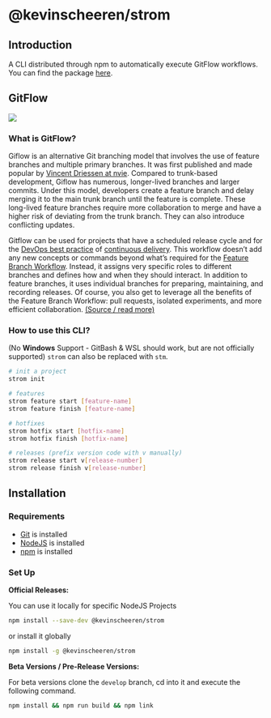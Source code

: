 # @kevinscheeren/strom

## Introduction

A CLI distributed through npm to automatically execute GitFlow workflows. You can find the package [here](https://www.npmjs.com/package/@kevinscheeren/strom).

## GitFlow

<img src="https://wac-cdn.atlassian.com/dam/jcr:cc0b526e-adb7-4d45-874e-9bcea9898b4a/04%20Hotfix%20branches.svg?cdnVersion=202">

### What is GitFlow?

Giflow is an alternative Git branching model that involves the use of feature branches and multiple primary branches. It was first published and made popular by [Vincent Driessen at nvie](https://nvie.com/posts/a-successful-git-branching-model/). Compared to trunk-based development, Giflow has numerous, longer-lived branches and larger commits. Under this model, developers create a feature branch and delay merging it to the main trunk branch until the feature is complete. These long-lived feature branches require more collaboration to merge and have a higher risk of deviating from the trunk branch. They can also introduce conflicting updates.

Gitflow can be used for projects that have a scheduled release cycle and for the [DevOps best practice](https://www.atlassian.com/devops/what-is-devops/devops-best-practices) of [continuous delivery](https://www.atlassian.com/continuous-delivery). This workflow doesn’t add any new concepts or commands beyond what’s required for the [Feature Branch Workflow](https://www.atlassian.com/git/tutorials/comparing-workflows/feature-branch-workflow). Instead, it assigns very specific roles to different branches and defines how and when they should interact. In addition to feature branches, it uses individual branches for preparing, maintaining, and recording releases. Of course, you also get to leverage all the benefits of the Feature Branch Workflow: pull requests, isolated experiments, and more efficient collaboration. [(Source / read more)](https://www.atlassian.com/git/tutorials/comparing-workflows/gitflow-workflow)

### How to use this CLI?

(No **Windows** Support - GitBash & WSL should work, but are not officially supported)
`strom` can also be replaced with `stm`.

```bash
# init a project
strom init

# features
strom feature start [feature-name]
strom feature finish [feature-name]

# hotfixes
strom hotfix start [hotfix-name]
strom hotfix finish [hotfix-name]

# releases (prefix version code with v manually)
strom release start v[release-number]
strom release finish v[release-number]
```

## Installation

### Requirements

- [Git](https://git-scm.com/) is installed
- [NodeJS](https://nodejs.org/en/) is installed
- [npm](https://www.npmjs.com/) is installed

### Set Up

**Official Releases:**

You can use it locally for specific NodeJS Projects

```bash
npm install --save-dev @kevinscheeren/strom
```

or install it globally

```bash
npm install -g @kevinscheeren/strom
```

**Beta Versions / Pre-Release Versions:**

For beta versions clone the `develop` branch, cd into it and execute the following command.

```bash
npm install && npm run build && npm link
```
